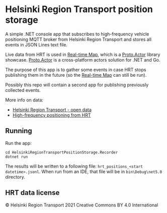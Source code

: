 # Helsinki Region Transport position storage

A simple .NET console app that subscribes to high-frequency vehicle positioning MQTT broker from Helsinki Region Transport and stores all events in JSON Lines text file.

Live data from HRT is used in [Real-time Map](https://github.com/AsynkronIT/realtimemap), which is a [Proto.Actor](https://proto.actor/) library showcase. [Proto.Actor](https://proto.actor/) is a cross-platform actors solution for .NET and Go.

The purpose of this app is to gather some events in case HRT stops publishing them in the future (so the [Real-time Map](https://github.com/AsynkronIT/realtimemap) can still be run).

Possibly this repo will contain a second app for publishing previously collected events.

More info on data:
* [Helsinki Region Transport - open data](https://www.hsl.fi/en/hsl/open-data)
* [High-frequency positioning from HRT](https://digitransit.fi/en/developers/apis/4-realtime-api/vehicle-positions/)

## Running

Run the app:

```
cd HelsinkiRegionTransportPositionStorage.Recorder
dotnet run
```

The results will be written to a following file: `hrt_positions_<start datetime>.jsonl`. When run from an IDE, that file will be in `bin\Debug\net5.0` directory.

## HRT data license

© Helsinki Region Transport 2021
Creative Commons BY 4.0 International